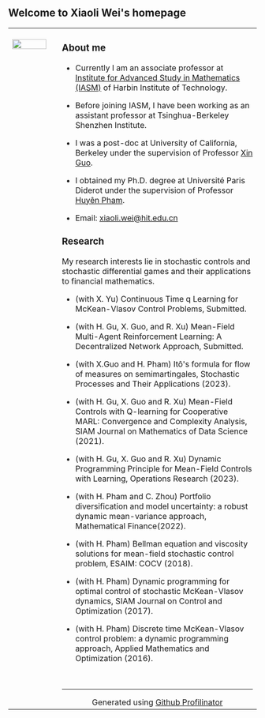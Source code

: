 ## Welcome to Xiaoli Wei's homepage

<table><tr><td valign="top" width="20%"><br />

<img src="https://github.com/Xiaoli-Wei/math/blob/main/EmbeddedImage.jpg?raw=true" align="left" style="width: 90%" />  
  
</td><td valign="top" width="80%">


### About me  

- Currently I am an associate professor at [Institute for Advanced Study in Mathematics (IASM)](http://im.hit.edu.cn/en/) of Harbin Institute of Technology.<br /> 

- Before joining IASM, I have been working as an assistant professor at Tsinghua-Berkeley Shenzhen Institute.<br />

- I was a post-doc at University of California, Berkeley under the supervision of Professor [Xin Guo](https://xinguo.ieor.berkeley.edu/). <br />

- I obtained my Ph.D. degree at Université Paris Diderot under the supervision of Professor [Huyên Pham](https://sites.google.com/site/phamxuanhuyen/).<br /> 

- Email: xiaoli.wei@hit.edu.cn<br /> 
  
















### Research <br> 
My research interests lie in stochastic controls and stochastic differential games and their applications to financial mathematics. <br />
  
- (with X. Yu) Continuous Time q Learning for McKean-Vlasov Control Problems, Submitted. <br />

- (with H. Gu, X. Guo, and R. Xu) Mean-Field Multi-Agent Reinforcement Learning: A Decentralized Network Approach, Submitted.  <br />
  

- (with X.Guo and H. Pham) Itô's formula for flow of measures on semimartingales, Stochastic Processes and Their Applications (2023).  <br />
  

- (with H. Gu, X. Guo and R. Xu) Mean-Field Controls with Q-learning for Cooperative MARL: Convergence and Complexity Analysis,  SIAM Journal on Mathematics of Data Science (2021).  <br />
  

- (with H. Gu, X. Guo and R. Xu) Dynamic Programming Principle for Mean-Field Controls with Learning, Operations Research (2023).  <br />
  

- (with H. Pham and C. Zhou) Portfolio diversification and model uncertainty: a robust dynamic mean-variance approach,  Mathematical Finance(2022).  <br />
  

- (with H. Pham) Bellman equation and viscosity solutions for mean-field stochastic control problem, ESAIM: COCV (2018).  <br />
  

- (with H. Pham) Dynamic programming for optimal control of stochastic McKean-Vlasov dynamics, SIAM Journal on Control and Optimization (2017).  <br />
  

- (with H. Pham) Discrete time McKean-Vlasov control problem: a dynamic programming approach, Applied Mathematics and Optimization (2016).  <br />

<br />

----
<div align="center">Generated using <a href="https://profilinator.rishav.dev/" target="_blank">Github Profilinator</a></div>
